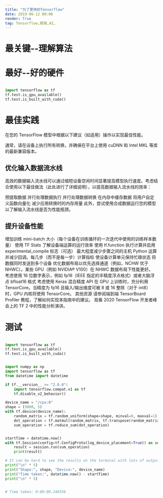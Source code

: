 ```yaml
---
title: "为了更快的Tensorflow"
date: 2019-06-12 00:00
render: True 
tag: Tensorflow,框架,AI,
---
```


# 最关键--理解算法

# 最好--好的硬件

```python

import tensorflow as tf
tf.test.is_gpu_available()
tf.test.is_built_with_cuda()

```




# 最佳实践
在您的 TensorFlow 模型中根据以下建议（如适用）操作以实现最佳性能。

通常，请在设备上执行所有转换，并确保在平台上使用 cuDNN 和 Intel MKL 等库的最新兼容版本。

## 优化输入数据流水线
高效的数据输入流水线可以通过缩短设备空闲时间显著提高模型执行速度。考虑结合使用以下最佳做法（此处进行了详细说明），以提高数据输入流水线的效率：

预提取数据
并行处理数据执行
并行处理数据转换
在内存中缓存数据
将用户自定义函数向量化
减少应用转换时的内存用量
此外，尝试使用合成数据运行您的模型以了解输入流水线是否为性能瓶颈。

## 提升设备性能
增加训练 mini-batch 大小（每个设备在训练循环的一次迭代中使用的训练样本数量）
使用 TF Stats 了解设备端运算的运行效率
使用 tf.function 执行计算并启用 experimental_compile 标志（可选）
最大程度减少步骤之间的主机 Python 运算并减少回调。每几步（而不是每一步）计算指标
使设备计算单元保持忙碌状态
将数据同时发送到多个设备
优化数据布局以优先选择通道（例如，NCHW 优于 NHWC）。某些 GPU（例如 NVIDIA® V100）在 NHWC 数据布局下性能更好。
考虑使用 16 位数字表示，例如 fp16（IEEE 指定的半精度浮点格式）或者大脑浮点 bfloat16 格式
考虑使用 Keras 混合精度 API
在 GPU 上训练时，充分利用 TensorCore。当精度为 fp16 且输入/输出维度可被 8 或 16 整除（对于 int8）时，GPU 内核将使用 TensorCore。
其他资源
请参阅端到端 TensorBoard Profiler 教程，了解如何实现本指南中的建议。
观看 2020 TensorFlow 开发者峰会上的 TF 2 中的性能分析演讲。
# 测试

```python

import tensorflow as tf
tf.test.is_gpu_available()
tf.test.is_built_with_cuda()


import numpy as np
import tensorflow as tf
from datetime import datetime

if tf.__version__ >= "2.0.0":
    import tensorflow.compat.v1 as tf
    tf.disable_v2_behavior()

device_name = "/cpu:0"
shape = (5000, 5)
with tf.device(device_name):
    random_matrix = tf.random_uniform(shape=shape, minval=0, maxval=1)
    dot_operation = tf.matmul(random_matrix, tf.transpose(random_matrix))
    sum_operation = tf.reduce_sum(dot_operation)


startTime = datetime.now()
with tf.Session(config=tf.ConfigProto(log_device_placement=True)) as session:
    result = session.run(sum_operation)
    print(result)

# It can be hard to see the results on the terminal with lots of output -- add some newlines to improve readability.
print("\n" * 5)
print("Shape:", shape, "Device:", device_name)
print("Time taken:", datetime.now() - startTime)
print("\n" * 5)


# Time taken: 0:00:00.240356
```

